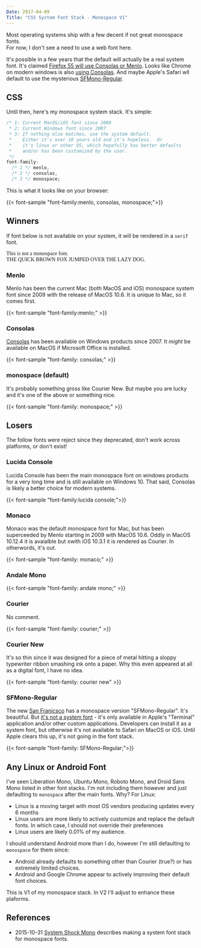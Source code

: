```yaml
---
Date: 2017-04-09
Title: "CSS System Font Stack - Monospace V1"
---
```

Most operating systems ship with a few decent if not great monospace fonts.  
For now, I don't see a need to use a web font here. 

It's possible in a few years that the default will actually be a real system
font.  It's claimed [Firefox 55 will use Consolas or
Menlo](https://www.fxsitecompat.com/en-CA/docs/2017/some-of-browser-default-fonts-have-been-changed/).
Looks like Chrome on modern windows is also [using
Consolas](https://bugs.chromium.org/p/chromium/issues/detail?id=388087).  And
maybe Apple's Safari wll default to use the mysterious
[SFMono-Regular](https://developer.apple.com/fonts/).

## CSS

Until then, here's my monospace system stack.  It's simple:

```css
/* 1: Current MacOS/iOS font since 2009
 * 2: Current Windows font since 2007
 * 3: If nothing else matches, use the system default.
 *    Either it's over 10 years old and it's hopeless.  Or
 *    it's linux or other OS, which hopefully has better defaults
 *    and/or has been customized by the user.
 */
font-family:
  /* 1 */ menlo,
  /* 2 */ consolas, 
  /* 3 */ monospace;
```

This is what it looks like on your browser:

{{< font-sample "font-family:menlo, consolas, monospace;">}}

## Winners

If font below is not available on your system, it will be rendered in a
`serif` font.

<p class="sample" style="font-family: serif;">
This is not a monospace font.<br>
THE QUICK BROWN FOX JUMPED OVER THE LAZY DOG.
</p>

### Menlo

Menlo has been the current Mac (both MacOS and iOS) monospace system font
since 2009 with the release of MacOS 10.6.  It is unique to Mac, so it comes
first.

{{< font-sample "font-family:menlo;" >}}

### Consolas

[Consolas](https://www.microsoft.com/typography/fonts/font.aspx?FMID=1924) has been available on Windows products since 2007.  It *might* be available on MacOS if Microsoft Office is installed.

{{< font-sample "font-family: consolas;" >}}

### monospace (default)

It's probably something gross like Courier New.  But maybe you are lucky and
it's one of the above or something nice.

{{< font-sample "font-family: monospace;" >}}

## Losers

The follow fonts were reject since they deprecated, don't work across
platforms, or don't exist!

###  Lucida Console

Lucida Console has been the main monospace font on windows products for a very
long time and is still available on Windows 10. That said, Consolas is likely
a better choice for modern systems.

{{< font-sample "font-family:lucida console;">}}

### Monaco

Monaco was the default monospace font for Mac, but has been superceeded by
Menlo starting in 2009 with MacOS 10.6.  Oddly in MacOS 10.12.4 it is
avaialble but xwith iOS 10.3.1 it is rendered as Courier.  In otherwords, it's
out.

{{< font-sample "font-family: monaco;" >}}

### Andale Mono

{{< font-sample "font-family: andale mono;" >}}

### Courier

No comment.

{{< font-sample "font-family: courier;" >}}

### Courier New 

It's so thin since it was designed for a piece of metal hitting a sloppy typewriter ribbon smashing ink onto a paper.  Why this even appeared at all as a digital font, I have no idea.

{{< font-sample "font-family: courier new" >}}

### SFMono-Regular

The new [San Franicsco](https://developer.apple.com/fonts/) has a monospace
version "SFMono-Regular".  It's beautiful.  But [it's not a system
font](https://forums.developer.apple.com/thread/49001) - it's
only available in Apple's "Terminal" application and/or other custom
applications.   Developers can install it as a system font, but otherwise it's
not available to Safari on MacOS or iOS.  Until Apple clears this up, it's not
going in the font stack.

{{< font-sample "font-family: SFMono-Regular;">}}

## Any Linux or Android Font

I've seen Liberation Mono, Ubuntu Mono, Roboto Mono, and Droid Sans Mono listed in other font stacks.  I'm not including them however and just defaulting to `monospace` after the main fonts.  Why?  For Linux:

* Linux is a moving target with most OS vendors producing updates every 6
  months
* Linux users are more likely to actively customize and replace the default
  fonts.  In which case, I should not override their preferences
* Linux users are likely 0.01% of my audience.

I should understand Android more than I do, however I'm still defaulting to
`monospace` for them since:

* Android already defaults to something other than Courier (true?) or has
  extremely limited choices.
* Android and Google Chrome appear to actively improving their default font choices.

This is V1 of my monospace stack. In V2 I'll adjust to enhance these
plaforms.

## References

* 2015-10-31 [System Shock Mono](http://z12t.com/system-shock-mono/) describes making a system font stack for monospace fonts.

